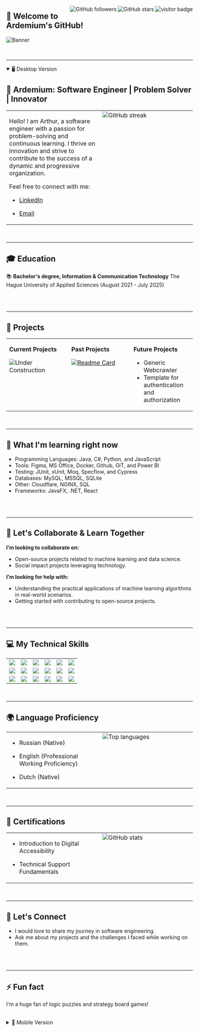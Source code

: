 <p align="right">
  <img align="right" src="https://visitor-badge.laobi.icu/badge?page_id=ardemium.ardemium" alt="visitor badge"/>
  <img align="right" src="https://img.shields.io/github/stars/ardemium?affiliations=OWNER&style=social" alt="GitHub stars"/>
  <img align="right" src="https://img.shields.io/github/followers/ardemium?style=social" alt="GitHub followers"/>
</p>

 
  ## 👋 Welcome to Ardemium's GitHub!
  
![Banner](https://github.com/Ardemium/Ardemium/blob/main/resources/GitBanner.gif)

<br>

---

<details open>
  <summary>🖥️ Desktop Version</summary>

  ## 📜 Ardemium: Software Engineer | Problem Solver | Innovator
  
<table align="center">
  <tr>
    <td valign="top" width="50%">

Hello! I am Arthur, a software engineer with a passion for problem-solving and continuous learning. I thrive on innovation and strive to contribute to the success of a dynamic and progressive organization. 

Feel free to connect with me:
- [LinkedIn](www.linkedin.com/in/arthur-d)
- [Email](mailto:arthurdjamardzhashvili@outlook.com)

    </td>
    <td valign="top" width="50%">

<img src="https://github-readme-streak-stats.herokuapp.com/?user=ardemium&theme=tokyonight" alt="GitHub streak"/>

  </tr>
</table>

<br>

---

## 🎓 Education

<table align="center">
  <tr>
    
📚 **Bachelor's degree, Information & Communication Technology** 
The Hague University of Applied Sciences (August 2021 - July 2025)

 </tr>
</table>



<br>

---

## 🎯 Projects

<table align="center">
  <tr>
    <td valign="top" width="33%">

**Current Projects**

![Under Construction](https://img.shields.io/badge/Status-Under%20Construction-yellow)

</td>
    <td valign="top" width="33%">

**Past Projects**

[![Readme Card](https://github-readme-stats.vercel.app/api/pin/?username=ardemium&repo=CI_CD_Template&theme=tokyonight)](https://github.com/ardemium/CI_CD_Template)

</td>

</td>
    <td valign="top" width="33%">

**Future Projects**

- Generic Webcrawler
- Template for authentication and authorization

</td>

  </tr>
</table>

<br>

---

## 🌱 What I'm learning right now

<table align="center">
  <tr>
    
- Programming Languages: Java, C#, Python, and JavaScript
- Tools: Figma, MS Office, Docker, Github, GIT, and Power BI
- Testing: JUnit, xUnit, Moq, Specflow, and Cypress
- Databases: MySQL, MSSQL, SQLite
- Other: Cloudflare, NGINX, SQL
- Frameworks: JavaFX, .NET, React

 </tr>
</table>

<br>

---

## 🤝 Let's Collaborate & Learn Together

<table align="center">
  <tr>
    
**I’m looking to collaborate on:** 
- Open-source projects related to machine learning and data science.
- Social impact projects leveraging technology.

**I’m looking for help with:** 
- Understanding the practical applications of machine learning algorithms in real-world scenarios.
- Getting started with contributing to open-source projects.

 </tr>
</table>

<br>

---

## 💻 My Technical Skills

<table align="center">
  <tr>
    <td align="center"><img src="https://img.shields.io/badge/Java-ED8B00?style=for-the-badge&logo=java&logoColor=white" /></td>
    <td align="center"><img src="https://img.shields.io/badge/C%23-239120?style=for-the-badge&logo=c-sharp&logoColor=white" /></td>
    <td align="center"><img src="https://img.shields.io/badge/Python-3776AB?style=for-the-badge&logo=python&logoColor=white" /></td>
    <td align="center"><img src="https://img.shields.io/badge/JavaScript-F7DF1E?style=for-the-badge&logo=javascript&logoColor=black" /></td>
    <td align="center"><img src="https://img.shields.io/badge/Figma-F24E1E?style=for-the-badge&logo=figma&logoColor=white" /></td>
    <td align="center"><img src="https://img.shields.io/badge/MS%20Office-D83B01?style=for-the-badge&logo=microsoft-office&logoColor=white" /></td>
  </tr>
  <tr>
    <td align="center"><img src="https://img.shields.io/badge/Docker-2496ED?style=for-the-badge&logo=docker&logoColor=white" /></td>
    <td align="left"><img src="https://img.shields.io/badge/GitHub-181717?style=for-the-badge&logo=github&logoColor=white" /></td>
    <td align="center"><img src="https://img.shields.io/badge/GIT-F05032?style=for-the-badge&logo=git&logoColor=white" /></td>
    <td align="center"><img src="https://img.shields.io/badge/Power%20BI-F2C811?style=for-the-badge&logo=power-bi&logoColor=black" /></td>
    <td align="center"><img src="https://img.shields.io/badge/MySQL-4479A1?style=for-the-badge&logo=mysql&logoColor=white" /></td>
    <td align="center"><img src="https://img.shields.io/badge/MSSQL-CC2927?style=for-the-badge&logo=microsoft-sql-server&logoColor=white" /></td>
  </tr>
  <tr>
    <td align="center"><img src="https://img.shields.io/badge/SQLite-003B57?style=for-the-badge&logo=sqlite&logoColor=white" /></td>
    <td align="center"><img src="https://img.shields.io/badge/Cloudflare-F38020?style=for-the-badge&logo=cloudflare&logoColor=white" /></td>
    <td align="center"><img src="https://img.shields.io/badge/NGINX-009639?style=for-the-badge&logo=nginx&logoColor=white" /></td>
    <td align="center"><img src="https://img.shields.io/badge/JavaFX-8A2BE2?style=for-the-badge&logo=java&logoColor=white" /></td>
    <td align="center"><img src="https://img.shields.io/badge/.NET-512BD4?style=for-the-badge&logo=.net&logoColor=white" /></td>
    <td align="center"><img src="https://img.shields.io/badge/React-61DAFB?style=for-the-badge&logo=react&logoColor=black" /></td>
  </tr>
</table>

<br>

---

## 🌍 Language Proficiency

<table align="center">
  <tr>
    <td valign="top" width="50%">

- Russian (Native)
- English (Professional Working Proficiency)
- Dutch (Native)

    </td>
    <td valign="top" width="50%">

<img src="https://github-readme-stats.vercel.app/api/top-langs/?username=ardemium&layout=compact&theme=tokyonight" alt="Top languages"/>

  </tr>
</table>

<br>

---

## 📜 Certifications

<table align="center">
  <tr>
    <td valign="top" width="50%">

- Introduction to Digital Accessibility
- Technical Support Fundamentals

    </td>
    <td valign="top" width="50%">

<img src="https://github-readme-stats.vercel.app/api?username=ardemium&show_icons=true&theme=radical" alt="GitHub stats"/>

  </tr>
</table>

<br>

---

## 💬 Let's Connect

<table align="center">
  <tr>

- I would love to share my journey in software engineering.
- Ask me about my projects and the challenges I faced while working on them.

 </tr>
</table>

<br>

---

## ⚡ Fun fact

<table align="center">
  <tr>

I'm a huge fan of logic puzzles and strategy board games!

 </tr>
</table>

</details>

<details>
  <summary>📱 Mobile Version</summary>

  ## 📜 Ardemium: Software Engineer | Problem Solver | Innovator

### Introduction
Hello! I am Arthur, a software engineer with a passion for problem-solving and continuous learning. I thrive on innovation and strive to contribute to the success of a dynamic and progressive organization. 

Feel free to connect with me:
- [LinkedIn](www.linkedin.com/in/arthur-d)
- [Email](mailto:arthurdjamardzhashvili@outlook.com)

![GitHub streak](https://github-readme-streak-stats.herokuapp.com/?user=ardemium&theme=tokyonight)

---

## 🎓 Education

📚 **Bachelor's degree, Information & Communication Technology** 
The Hague University of Applied Sciences (August 2021 - July 2025)

---

## 🎯 Projects

**Current Projects**

![Under Construction](https://img.shields.io/badge/Status-Under%20Construction-yellow)

**Past Projects**

[![Readme Card](https://github-readme-stats.vercel.app/api/pin/?username=ardemium&repo=CI_CD_Template&theme=tokyonight)](https://github.com/ardemium/CI_CD_Template)

**Future Projects**

- Generic Webcrawler
- Template for authentication and authorization

---

## 🌱 What I'm learning right now

- Programming Languages: Java, C#, Python, and JavaScript
- Tools: Figma, MS Office, Docker, Github, GIT, and Power BI
- Testing: JUnit, xUnit, Moq, Specflow, and Cypress
- Databases: MySQL, MSSQL, SQLite
- Other: Cloudflare, NGINX, SQL
- Frameworks: JavaFX, .NET, React

---

## 🤝 Let's Collaborate & Learn Together

**I’m looking to collaborate on:** 
- Open-source projects related to machine learning and data science.
- Social impact projects leveraging technology.

**I’m looking for help with:** 
- Understanding the practical applications of machine learning algorithms in real-world scenarios.
- Getting started with contributing to open-source projects.

---

## 💻 My Technical Skills

<table align="center">
  <tr>
    <td align="center"><img src="https://img.shields.io/badge/Java-ED8B00?style=for-the-badge&logo=java&logoColor=white" /></td>
    <td align="center"><img src="https://img.shields.io/badge/C%23-239120?style=for-the-badge&logo=c-sharp&logoColor=white" /></td>
    <td align="center"><img src="https://img.shields.io/badge/Python-3776AB?style=for-the-badge&logo=python&logoColor=white" /></td>
  </tr>
  <tr>
    <td align="center"><img src="https://img.shields.io/badge/JavaScript-F7DF1E?style=for-the-badge&logo=javascript&logoColor=black" /></td>
    <td align="center"><img src="https://img.shields.io/badge/Figma-F24E1E?style=for-the-badge&logo=figma&logoColor=white" /></td>
    <td align="center"><img src="https://img.shields.io/badge/MS%20Office-D83B01?style=for-the-badge&logo=microsoft-office&logoColor=white" /></td>
  </tr>
  <tr>
    <td align="center"><img src="https://img.shields.io/badge/Docker-2496ED?style=for-the-badge&logo=docker&logoColor=white" /></td>
    <td align="left"><img src="https://img.shields.io/badge/GitHub-181717?style=for-the-badge&logo=github&logoColor=white" /></td>
    <td align="center"><img src="https://img.shields.io/badge/GIT-F05032?style=for-the-badge&logo=git&logoColor=white" /></td>
    
  </tr>
  <tr>
    <td align="center"><img src="https://img.shields.io/badge/Power%20BI-F2C811?style=for-the-badge&logo=power-bi&logoColor=black" /></td>
    <td align="center"><img src="https://img.shields.io/badge/MySQL-4479A1?style=for-the-badge&logo=mysql&logoColor=white" /></td>
    <td align="center"><img src="https://img.shields.io/badge/MSSQL-CC2927?style=for-the-badge&logo=microsoft-sql-server&logoColor=white" /></td>
  </tr>
  <tr>
    <td align="center"><img src="https://img.shields.io/badge/SQLite-003B57?style=for-the-badge&logo=sqlite&logoColor=white" /></td>
    <td align="center"><img src="https://img.shields.io/badge/Cloudflare-F38020?style=for-the-badge&logo=cloudflare&logoColor=white" /></td>
    <td align="center"><img src="https://img.shields.io/badge/NGINX-009639?style=for-the-badge&logo=nginx&logoColor=white" /></td>
  </tr>
  <tr>
    <td align="center"><img src="https://img.shields.io/badge/JavaFX-8A2BE2?style=for-the-badge&logo=java&logoColor=white" /></td>
    <td align="center"><img src="https://img.shields.io/badge/.NET-512BD4?style=for-the-badge&logo=.net&logoColor=white" /></td>
    <td align="center"><img src="https://img.shields.io/badge/React-61DAFB?style=for-the-badge&logo=react&logoColor=black" /></td>
  </tr>
</table>

---

## 🌍 Language Proficiency

- Russian (Native)
- English (Professional Working Proficiency)
- Dutch (Native)

![Top languages](https://github-readme-stats.vercel.app/api/top-langs/?username=ardemium&layout=compact&theme=tokyonight)

---

## 📜 Certifications

- Introduction to Digital Accessibility
- Technical Support Fundamentals

![GitHub stats](https://github-readme-stats.vercel.app/api?username=ardemium&show_icons=true&theme=radical)

---

## 💬 Let's Connect

- I would love to share my journey in software engineering.
- Ask me about my projects and the challenges I faced while working on them.

---

## ⚡ Fun fact

I'm a huge fan of logic puzzles and strategy board games!

</details>


